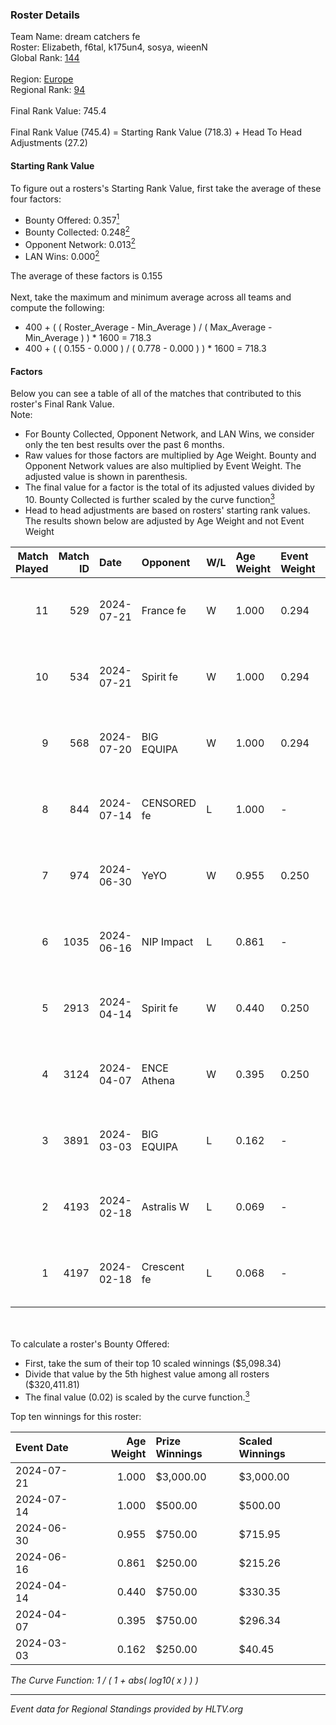 ### Roster Details<br />
Team Name: dream catchers fe<br />
Roster: Elizabeth, f6tal, k175un4, sosya, wieenN<br />
Global Rank: [144](../standings_global.md)<br />
<br />
Region: [Europe]( ../standings_europe.md)<br />
Regional Rank: [94]( ../standings_europe.md)<br />
<br />
Final Rank Value:  745.4<br />
<br />
Final Rank Value (745.4) = Starting Rank Value (718.3) + Head To Head Adjustments (27.2)<br />

#### Starting Rank Value<br />
To figure out a rosters's Starting Rank Value, first take the average of these four factors:<br />
- Bounty Offered: 0.357[<sup>1</sup>](#table2)
- Bounty Collected: 0.248[<sup>2</sup>](#table1)
- Opponent Network: 0.013[<sup>2</sup>](#table1)
- LAN Wins: 0.000[<sup>2</sup>](#table1)

The average of these factors is 0.155<br />
<br />
Next, take the maximum and minimum average across all teams and compute the following:<br />
- 400 + ( ( Roster_Average - Min_Average ) / ( Max_Average - Min_Average ) ) * 1600 = 718.3
- 400 + ( ( 0.155 - 0.000 ) / ( 0.778 - 0.000 ) ) * 1600 = 718.3


#### Factors<br />
Below you can see a table of all of the matches that contributed to this roster's Final Rank Value.<br />
Note:<br />

- For Bounty Collected, Opponent Network, and LAN Wins, we consider only the ten best results over the past 6 months.
- Raw values for those factors are multiplied by Age Weight. Bounty and Opponent Network values are also multiplied by Event Weight. The adjusted value is shown in parenthesis.
- The final value for a factor is the total of its adjusted values divided by 10. Bounty Collected is further scaled by the curve function[<sup>3</sup>](#curveFunction)
- Head to head adjustments are based on rosters' starting rank values. The results shown below are adjusted by Age Weight and not Event Weight
<span id="table1"></span><br />


| Match Played | Match ID | Date       | Opponent    | W/L | Age Weight | Event Weight | Bounty Collected | Opponent Network | LAN Wins  | H2H Adj. | Roster                                   |
| -: | -: | :- | :- | :- | :- | :- | :- | :- | :- | -: | :- |
|           11 |      529 | 2024-07-21 | France fe   | W   | 1.000      | 0.294        | 0.006 (0.002)    | 0.115 (0.034)    | 0 (0.000) |    13.43 | Elizabeth, f6tal, k175un4, sosya, wieenN |
|           10 |      534 | 2024-07-21 | Spirit fe   | W   | 1.000      | 0.294        | 0.005 (0.001)    | 0.136 (0.040)    | 0 (0.000) |    11.64 | Elizabeth, f6tal, k175un4, sosya, wieenN |
|            9 |      568 | 2024-07-20 | BIG EQUIPA  | W   | 1.000      | 0.294        | 0.017 (0.005)    | 0.142 (0.042)    | 0 (0.000) |    18.12 | Elizabeth, f6tal, k175un4, sosya, wieenN |
|            8 |      844 | 2024-07-14 | CENSORED fe | L   | 1.000      | -            | -                | -                | -         |   -15.96 | Elizabeth, f6tal, k175un4, t4tty, wieenN |
|            7 |      974 | 2024-06-30 | YeYO        | W   | 0.955      | 0.250        | 0.001 (0.000)    | 0.000 (0.000)    | 0 (0.000) |     7.61 | Elizabeth, f6tal, k175un4, sosya, wieenN |
|            6 |     1035 | 2024-06-16 | NIP Impact  | L   | 0.861      | -            | -                | -                | -         |   -13.38 | k175un4, sosya, Stormy, unknxwn, wieenN  |
|            5 |     2913 | 2024-04-14 | Spirit fe   | W   | 0.440      | 0.250        | 0.005 (0.001)    | 0.136 (0.015)    | 0 (0.000) |     5.63 | k175un4, sosya, Stormy, trigusha, wieenN |
|            4 |     3124 | 2024-04-07 | ENCE Athena | W   | 0.395      | 0.250        | 0.002 (0.000)    | 0.033 (0.003)    | 0 (0.000) |     4.84 | k175un4, sosya, Stormy, trigusha, wieenN |
|            3 |     3891 | 2024-03-03 | BIG EQUIPA  | L   | 0.162      | -            | -                | -                | -         |    -2.16 | k175un4, sosya, Stormy, trigusha, wieenN |
|            2 |     4193 | 2024-02-18 | Astralis W  | L   | 0.069      | -            | -                | -                | -         |    -1.37 | k175un4, mikeri, sosya, Stormy, wieenN   |
|            1 |     4197 | 2024-02-18 | Crescent fe | L   | 0.068      | -            | -                | -                | -         |    -1.23 | k175un4, mikeri, sosya, Stormy, wieenN   |

<br />
<span id="table2"></span><br />
To calculate a roster's Bounty Offered:<br />

- First, take the sum of their top 10 scaled winnings ($5,098.34)
- Divide that value by the 5th highest value among all rosters ($320,411.81)
- The final value (0.02) is scaled by the curve function.[<sup>3</sup>](#curveFunction)

Top ten winnings for this roster:<br />

| Event Date | Age Weight | Prize Winnings | Scaled Winnings |
| :- | -: | :- | :- |
| 2024-07-21 |      1.000 | $3,000.00      | $3,000.00       |
| 2024-07-14 |      1.000 | $500.00        | $500.00         |
| 2024-06-30 |      0.955 | $750.00        | $715.95         |
| 2024-06-16 |      0.861 | $250.00        | $215.26         |
| 2024-04-14 |      0.440 | $750.00        | $330.35         |
| 2024-04-07 |      0.395 | $750.00        | $296.34         |
| 2024-03-03 |      0.162 | $250.00        | $40.45          |


<span id="curveFunction"></span>_The Curve Function: 1 / ( 1 + abs( log10( x ) ) )_<br />

---
_Event data for Regional Standings provided by HLTV.org_<br />
